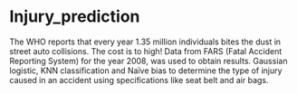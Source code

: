 # Injury_prediction
The WHO reports that every year 1.35 million individuals bites the dust in street auto collisions. The cost is to high! Data from FARS (Fatal Accident Reporting System) for the year 2008, was used to obtain results. Gaussian logistic, KNN classification and Naïve bias to determine the type of injury caused in an accident using specifications like seat belt and air bags. 
